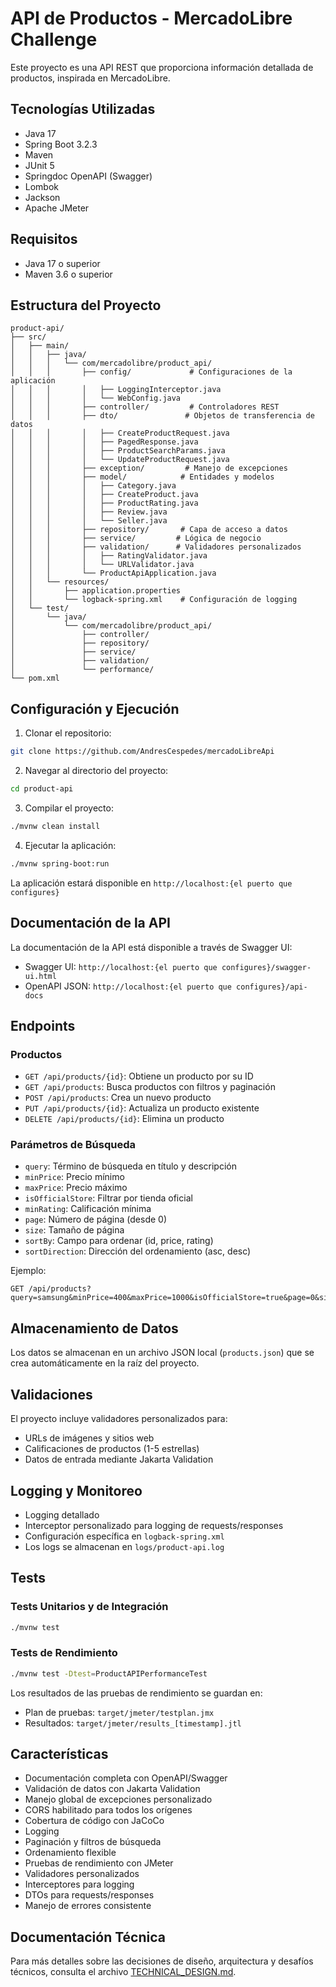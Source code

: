 # API de Productos - MercadoLibre Challenge

Este proyecto es una API REST que proporciona información detallada de productos, inspirada en MercadoLibre.

## Tecnologías Utilizadas

- Java 17
- Spring Boot 3.2.3
- Maven
- JUnit 5
- Springdoc OpenAPI (Swagger)
- Lombok
- Jackson
- Apache JMeter

## Requisitos

- Java 17 o superior
- Maven 3.6 o superior

## Estructura del Proyecto

```
product-api/
├── src/
│   ├── main/
│   │   ├── java/
│   │   │   └── com/mercadolibre/product_api/
│   │   │       ├── config/             # Configuraciones de la aplicación
│   │   │       │   ├── LoggingInterceptor.java
│   │   │       │   └── WebConfig.java
│   │   │       ├── controller/         # Controladores REST
│   │   │       ├── dto/               # Objetos de transferencia de datos
│   │   │       │   ├── CreateProductRequest.java
│   │   │       │   ├── PagedResponse.java
│   │   │       │   ├── ProductSearchParams.java
│   │   │       │   └── UpdateProductRequest.java
│   │   │       ├── exception/         # Manejo de excepciones
│   │   │       ├── model/            # Entidades y modelos
│   │   │       │   ├── Category.java
│   │   │       │   ├── CreateProduct.java
│   │   │       │   ├── ProductRating.java
│   │   │       │   ├── Review.java
│   │   │       │   └── Seller.java
│   │   │       ├── repository/       # Capa de acceso a datos
│   │   │       ├── service/         # Lógica de negocio
│   │   │       ├── validation/      # Validadores personalizados
│   │   │       │   ├── RatingValidator.java
│   │   │       │   └── URLValidator.java
│   │   │       └── ProductApiApplication.java
│   │   └── resources/
│   │       ├── application.properties
│   │       └── logback-spring.xml    # Configuración de logging
│   └── test/
│       └── java/
│           └── com/mercadolibre/product_api/
│               ├── controller/
│               ├── repository/
│               ├── service/
│               ├── validation/
│               └── performance/
└── pom.xml
```

## Configuración y Ejecución

1. Clonar el repositorio:
```bash
git clone https://github.com/AndresCespedes/mercadoLibreApi
```

2. Navegar al directorio del proyecto:
```bash
cd product-api
```

3. Compilar el proyecto:
```bash
./mvnw clean install
```

4. Ejecutar la aplicación:
```bash
./mvnw spring-boot:run
```

La aplicación estará disponible en `http://localhost:{el puerto que configures}`

## Documentación de la API

La documentación de la API está disponible a través de Swagger UI:
- Swagger UI: `http://localhost:{el puerto que configures}/swagger-ui.html`
- OpenAPI JSON: `http://localhost:{el puerto que configures}/api-docs`

## Endpoints

### Productos

- `GET /api/products/{id}`: Obtiene un producto por su ID
- `GET /api/products`: Busca productos con filtros y paginación
- `POST /api/products`: Crea un nuevo producto
- `PUT /api/products/{id}`: Actualiza un producto existente
- `DELETE /api/products/{id}`: Elimina un producto

### Parámetros de Búsqueda

- `query`: Término de búsqueda en título y descripción
- `minPrice`: Precio mínimo
- `maxPrice`: Precio máximo
- `isOfficialStore`: Filtrar por tienda oficial
- `minRating`: Calificación mínima
- `page`: Número de página (desde 0)
- `size`: Tamaño de página
- `sortBy`: Campo para ordenar (id, price, rating)
- `sortDirection`: Dirección del ordenamiento (asc, desc)

Ejemplo:
```
GET /api/products?query=samsung&minPrice=400&maxPrice=1000&isOfficialStore=true&page=0&size=10&sortBy=price&sortDirection=asc
```

## Almacenamiento de Datos

Los datos se almacenan en un archivo JSON local (`products.json`) que se crea automáticamente en la raíz del proyecto.

## Validaciones

El proyecto incluye validadores personalizados para:
- URLs de imágenes y sitios web
- Calificaciones de productos (1-5 estrellas)
- Datos de entrada mediante Jakarta Validation

## Logging y Monitoreo

- Logging detallado
- Interceptor personalizado para logging de requests/responses
- Configuración específica en `logback-spring.xml`
- Los logs se almacenan en `logs/product-api.log`

## Tests

### Tests Unitarios y de Integración
```bash
./mvnw test
```

### Tests de Rendimiento
```bash
./mvnw test -Dtest=ProductAPIPerformanceTest
```

Los resultados de las pruebas de rendimiento se guardan en:
- Plan de pruebas: `target/jmeter/testplan.jmx`
- Resultados: `target/jmeter/results_[timestamp].jtl`


## Características

- Documentación completa con OpenAPI/Swagger
- Validación de datos con Jakarta Validation
- Manejo global de excepciones personalizado
- CORS habilitado para todos los orígenes
- Cobertura de código con JaCoCo
- Logging
- Paginación y filtros de búsqueda
- Ordenamiento flexible
- Pruebas de rendimiento con JMeter
- Validadores personalizados
- Interceptores para logging
- DTOs para requests/responses
- Manejo de errores consistente

## Documentación Técnica

Para más detalles sobre las decisiones de diseño, arquitectura y desafíos técnicos, consulta el archivo [TECHNICAL_DESIGN.md](TECHNICAL_DESIGN.md). 
